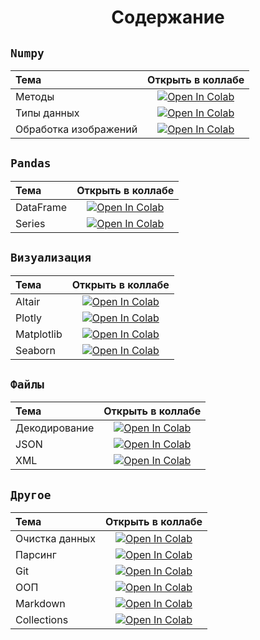 # <center> Содержание

## `Numpy`
|Тема | Открыть в коллабе|
|:---|:---:|
|Методы | <a target="_blank" href="https://colab.research.google.com/github/NazarovMichail/Lectures-notes-MIPT/blob/master/Python/ipynb/Numpy%20Arrays.ipynb"> <img src="https://colab.research.google.com/assets/colab-badge.svg" alt="Open In Colab"/> </a>|
|Типы данных |<a target="_blank" href="https://colab.research.google.com/github/NazarovMichail/Lectures-notes-MIPT/blob/master/Python/ipynb/Numpy_Data_types.ipynb"><img src="https://colab.research.google.com/assets/colab-badge.svg" alt="Open In Colab"/></a> |
|Обработка изображений |<a target="_blank" href="https://colab.research.google.com/github/NazarovMichail/Lectures-notes-MIPT/blob/f7297d111b672d223aab1e37de0270925aedfcbf/Python/Numpy%20IMAGES.ipynb"><img src="https://colab.research.google.com/assets/colab-badge.svg" alt="Open In Colab"/></a> |

## `Pandas`

|Тема | Открыть в коллабе|
|:---|:---:|
| DataFrame|<a target="_blank" href="https://colab.research.google.com/github/NazarovMichail/Lectures-notes-MIPT/blob/master/Python/ipynb/Pandas%20DataFrame.ipynb"><img src="https://colab.research.google.com/assets/colab-badge.svg" alt="Open In Colab"/></a> |
| Series| <a target="_blank" href="https://colab.research.google.com/github/NazarovMichail/Lectures-notes-MIPT/blob/master/Python/ipynb/Pandas%20Series.ipynb"><img src="https://colab.research.google.com/assets/colab-badge.svg" alt="Open In Colab"/></a>|

## `Визуализация`

|Тема | Открыть в коллабе|
|:---|:---:|
|Altair |<a target="_blank" href="https://colab.research.google.com/github/NazarovMichail/Lectures-notes-MIPT/blob/master/Python/ipynb/Altair.ipynb"><img src="https://colab.research.google.com/assets/colab-badge.svg" alt="Open In Colab"/></a> |
| Plotly|<a target="_blank" href="https://colab.research.google.com/github/NazarovMichail/Lectures-notes-MIPT/blob/master/Python/ipynb/Plotly.ipynb"><img src="https://colab.research.google.com/assets/colab-badge.svg" alt="Open In Colab"/></a> |
|Matplotlib | <a target="_blank" href="https://colab.research.google.com/github/NazarovMichail/Lectures-notes-MIPT/blob/master/Python/ipynb/Matplotlib.ipynb"><img src="https://colab.research.google.com/assets/colab-badge.svg" alt="Open In Colab"/></a>|
|Seaborn |<a target="_blank" href="https://colab.research.google.com/github/NazarovMichail/Lectures-notes-MIPT/blob/master/Python/ipynb/Seaborn.ipynb"><img src="https://colab.research.google.com/assets/colab-badge.svg" alt="Open In Colab"/></a> |

## `Файлы`

|Тема | Открыть в коллабе|
|:---|:---:|
| Декодирование| <a target="_blank" href="https://colab.research.google.com/github/NazarovMichail/Lectures-notes-MIPT/blob/master/Python/ipynb/Encoder.ipynb"><img src="https://colab.research.google.com/assets/colab-badge.svg" alt="Open In Colab"/></a>|
| JSON| <a target="_blank" href="https://colab.research.google.com/github/NazarovMichail/Lectures-notes-MIPT/blob/master/Python/ipynb/JSON.ipynb"><img src="https://colab.research.google.com/assets/colab-badge.svg" alt="Open In Colab"/></a>|
| XML| <a target="_blank" href="https://colab.research.google.com/github/NazarovMichail/Lectures-notes-MIPT/blob/master/Python/ipynb/XML.ipynb"><img src="https://colab.research.google.com/assets/colab-badge.svg" alt="Open In Colab"/></a>|

## `Другое`

|Тема | Открыть в коллабе|
|:---|:---:|
| Очистка данных| <a target="_blank" href="https://colab.research.google.com/github/NazarovMichail/Lectures-notes-MIPT/blob/master/Python/ipynb/Data%20clean.ipynb"><img src="https://colab.research.google.com/assets/colab-badge.svg" alt="Open In Colab"/></a>|
| Парсинг| <a target="_blank" href="https://colab.research.google.com/github/NazarovMichail/Lectures-notes-MIPT/blob/master/Python/ipynb/Parsing.ipynb"><img src="https://colab.research.google.com/assets/colab-badge.svg" alt="Open In Colab"/></a>|
| Git| <a target="_blank" href="https://colab.research.google.com/github/NazarovMichail/Lectures-notes-MIPT/blob/master/Python/ipynb/Git.ipynb"><img src="https://colab.research.google.com/assets/colab-badge.svg" alt="Open In Colab"/></a>|
| ООП| <a target="_blank" href="https://colab.research.google.com/github/NazarovMichail/Lectures-notes-MIPT/blob/master/Python/ipynb/OOP.ipynb"><img src="https://colab.research.google.com/assets/colab-badge.svg" alt="Open In Colab"/></a>|
| Markdown| <a target="_blank" href="https://colab.research.google.com/github/NazarovMichail/Lectures-notes-MIPT/blob/master/Python/ipynb/Markdown.ipynb"><img src="https://colab.research.google.com/assets/colab-badge.svg" alt="Open In Colab"/></a>|
| Collections| <a target="_blank" href="https://colab.research.google.com/github/NazarovMichail/Lectures-notes-MIPT/blob/master/Python/ipynb/Collections.ipynb"><img src="https://colab.research.google.com/assets/colab-badge.svg" alt="Open In Colab"/></a>|
